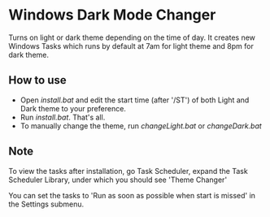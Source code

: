 # Windows Dark Mode Changer
Turns on light or dark theme depending on the time of day. 
It creates new Windows Tasks which runs by default at 7am for light theme and 8pm for dark theme.

## How to use
 - Open *install.bat* and edit the start time (after '/ST') of both Light and Dark theme to your preference.
 - Run *install.bat*. That's all.
 - To manually change the theme, run *changeLight.bat* or *changeDark.bat*
 
## Note
 To view the tasks after installation, go Task Scheduler, expand the Task Scheduler Library, under which you should see 'Theme Changer'
 
 You can set the tasks to 'Run as soon as possible when start is missed' in the Settings submenu.
 
 
